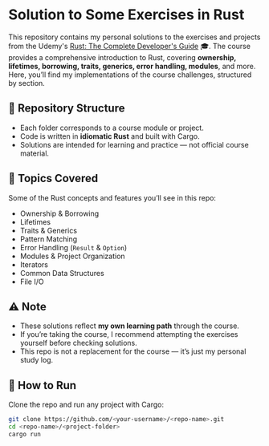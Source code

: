 # Solution to Some Exercises in Rust

This repository contains my personal solutions to the exercises and projects from the Udemy's [Rust: The Complete Developer's Guide](https://www.udemy.com/course/rust-the-complete-developers-guide/?couponCode=MT260825G1) 🎓.  The course provides a comprehensive introduction to Rust, covering **ownership, lifetimes, borrowing, traits, generics, error handling, modules**, and more. Here, you’ll find my implementations of the course challenges, structured by section.  

## 📂 Repository Structure
- Each folder corresponds to a course module or project.  
- Code is written in **idiomatic Rust** and built with Cargo.  
- Solutions are intended for learning and practice — not official course material.  

## 🚀 Topics Covered
Some of the Rust concepts and features you’ll see in this repo:
- Ownership & Borrowing  
- Lifetimes  
- Traits & Generics  
- Pattern Matching  
- Error Handling (`Result` & `Option`)  
- Modules & Project Organization  
- Iterators  
- Common Data Structures  
- File I/O  

## ⚠️ Note
- These solutions reflect **my own learning path** through the course.  
- If you’re taking the course, I recommend attempting the exercises yourself before checking solutions.  
- This repo is not a replacement for the course — it’s just my personal study log.  

## 🔧 How to Run
Clone the repo and run any project with Cargo:

```bash
git clone https://github.com/<your-username>/<repo-name>.git
cd <repo-name>/<project-folder>
cargo run
